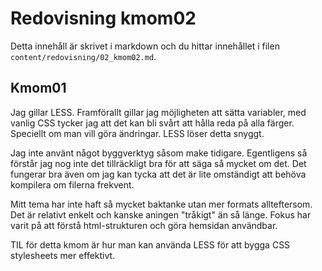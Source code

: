 ---
---
Redovisning kmom02
=========================

Detta innehåll är skrivet i markdown och du hittar innehållet i filen `content/redovisning/02_kmom02.md`.

Kmom01
-------

Jag gillar LESS. Framförallt gillar jag möjligheten att sätta variabler, med vanlig CSS tycker jag att det kan bli svårt att hålla reda på alla färger. Speciellt om man vill göra ändringar. LESS löser detta snyggt.

Jag inte använt något byggverktyg såsom make tidigare. Egentligens så förstår jag nog inte det tillräckligt bra för att säga så mycket om det. Det fungerar bra även om jag kan tycka att det är lite omständigt att behöva kompilera om filerna frekvent.

Mitt tema har inte haft så mycket baktanke utan mer formats allteftersom. Det är relativt enkelt och kanske aningen "tråkigt" än så länge. Fokus har varit på att förstå html-strukturen och göra hemsidan användbar.

TIL för detta kmom är hur man kan använda LESS för att bygga CSS stylesheets mer effektivt.